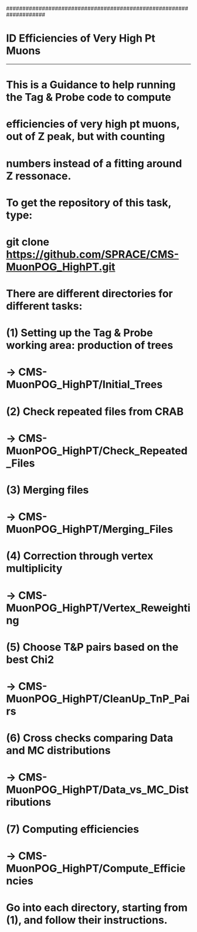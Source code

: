 ####################################################################
#
#            ID Efficiencies of Very High Pt Muons
____________________________________________________________________

#
# This is a Guidance to help running the Tag & Probe code to compute
# efficiencies of very high pt muons, out of Z peak, but with counting
# numbers instead of a fitting around Z ressonace.
#
#
# To get the repository of this task, type:
#    git clone https://github.com/SPRACE/CMS-MuonPOG_HighPT.git
#
#
# There are different directories for different tasks:
# (1) Setting up the Tag & Probe working area: production of trees
#     -> CMS-MuonPOG_HighPT/Initial_Trees
# (2) Check repeated files from CRAB
#     -> CMS-MuonPOG_HighPT/Check_Repeated_Files
# (3) Merging files
#     -> CMS-MuonPOG_HighPT/Merging_Files
# (4) Correction through vertex multiplicity
#     -> CMS-MuonPOG_HighPT/Vertex_Reweighting
# (5) Choose T&P pairs based on the best Chi2
#     -> CMS-MuonPOG_HighPT/CleanUp_TnP_Pairs
# (6) Cross checks comparing Data and MC distributions
#     -> CMS-MuonPOG_HighPT/Data_vs_MC_Distributions
# (7) Computing efficiencies
#     -> CMS-MuonPOG_HighPT/Compute_Efficiencies
#
# Go into each directory, starting from (1), and follow their instructions.

